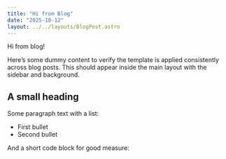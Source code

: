```yaml
---
title: "Hi from Blog"
date: "2025-10-12"
layout: ../../layouts/BlogPost.astro
---
```


Hi from blog!

Here’s some dummy content to verify the template is applied consistently across blog posts. This should appear inside the main layout with the sidebar and background.

## A small heading

Some paragraph text with a list:

- First bullet
- Second bullet

And a short code block for good measure:

